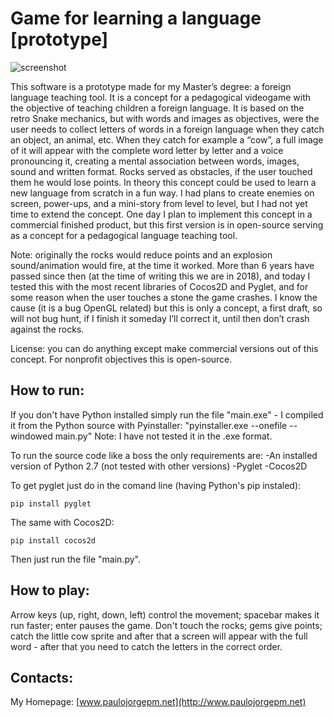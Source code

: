 # Game for learning a language [prototype]

![screenshot](http://www.paulojorgepm.net/static/images/language_game.png)

This software is a prototype made for my Master’s degree: a foreign language teaching tool. It is a concept for a pedagogical videogame with the objective of teaching children a foreign language. It is based on the retro Snake mechanics, but with words and images as objectives, were the user needs to collect letters of words in a foreign language when they catch an object, an animal, etc. When they catch for example a “cow”, a full image of it will appear with the complete word letter by letter and a voice pronouncing it, creating a mental association between words, images, sound and written format. Rocks served as obstacles, if the user touched them he would lose points. In theory this concept could be used to learn a new language from scratch in a fun way. I had plans to create enemies on screen, power-ups, and a mini-story from level to level, but I had not yet time to extend the concept. One day I plan to implement this concept in a commercial finished product, but this first version is in open-source serving as a concept for a pedagogical language teaching tool.

Note: originally the rocks would reduce points and an explosion sound/animation would fire, at the time it worked. More than 6 years have passed since then (at the time of writing this we are in 2018), and today I tested this with the most recent libraries of Cocos2D and Pyglet, and for some reason when the user touches a stone the game crashes. I know the cause (it is a bug OpenGL related) but this is only a concept, a first draft, so will not bug hunt, if I finish it someday I’ll correct it, until then don’t crash against the rocks.

License: you can do anything except make commercial versions out of this concept. For nonprofit objectives this is open-source.

## How to run:
If you don't have Python installed simply run the file "main.exe" - I compiled it from the Python source with Pyinstaller: "pyinstaller.exe --onefile --windowed main.py"
Note: I have not tested it in the .exe format.

To run the source code like a boss the only requirements are:
-An installed version of Python 2.7 (not tested with other versions)
-Pyglet
-Cocos2D

To get pyglet just do in the comand line (having Python's pip instaled):
```
pip install pyglet
```

The same with Cocos2D:
```
pip install cocos2d
```

Then just run the file "main.py". 

## How to play:
Arrow keys (up, right, down, left) control the movement; spacebar makes it run faster; enter pauses the game. Don't touch the rocks; gems give points; catch the little cow sprite and after that a screen will appear with the full word - after that you need to catch the letters in the correct order.

## Contacts:
My Homepage: [www.paulojorgepm.net](http://www.paulojorgepm.net)
